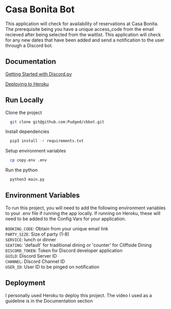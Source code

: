 
# Casa Bonita Bot

This application will check for availability of reservations at Casa Bonita. The prerequisite being you have a unique access_code from the email recieved after being selected from the waitlist. This application will check for any new dates that have been added and send a notification to the user through a Discord bot.



## Documentation

[Getting Started with Discord.py](https://discordpy.readthedocs.io/en/stable)

[Deploying to Heroku](https://www.youtube.com/watch?v=TxYGJyuEXPk)

## Run Locally

Clone the project

```bash
  git clone git@github.com:Pudged/cbbot.git
```

Install dependencies

```bash
  pip3 install -r requirements.txt
```

Setup environment variables
```bash
  cp copy.env .env
```

Run the python

```bash
  python3 main.py
```


## Environment Variables

To run this project, you will need to add the following environment variables to your .env file if running the app locally. If running on Heroku, these will need to be added to the Config Vars for your application.

`BOOKING_CODE`: Obtain from your unique email link \
`PARTY_SIZE`: Size of party (1-8)\
`SERVICE`: lunch or dinner\
`SEATING`: 'default' for traditional dining or 'counter' for Cliffside Dining\
`DISCORD_TOKEN`:  Token for Discord developer application\
`GUILD`: Discord Server ID\
`CHANNEL`: Discord Channel ID\
`USER_ID`: User ID to be pinged on notification


## Deployment
I personally used Heroku to deploy this project. The video I used as a guideline is in the Documentation section

